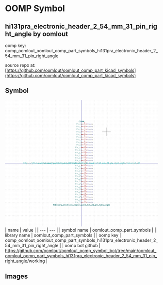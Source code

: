 # OOMP Symbol  
## hi131pra_electronic_header_2_54_mm_31_pin_right_angle  by oomlout  
  
oomp key: oomp_oomlout_oomlout_oomp_part_symbols_hi131pra_electronic_header_2_54_mm_31_pin_right_angle  
  
source repo at: [https://github.com/oomlout/oomlout_oomp_part_kicad_symbols](https://github.com/oomlout/oomlout_oomp_part_kicad_symbols)  
## Symbol  
  
[![working.png](working_600.png)](working.png)  
| name | value | 
| --- | --- | 
| symbol name | oomlout_oomp_part_symbols | 
| library name | oomlout_oomp_part_symbols | 
| oomp key | oomp_oomlout_oomlout_oomp_part_symbols_hi131pra_electronic_header_2_54_mm_31_pin_right_angle | 
| oomp bot github | https://github.com/oomlout/oomlout_oomp_symbol_bot/tree/main/oomlout_oomlout_oomp_part_symbols_hi131pra_electronic_header_2_54_mm_31_pin_right_angle/working | 
## Images  
